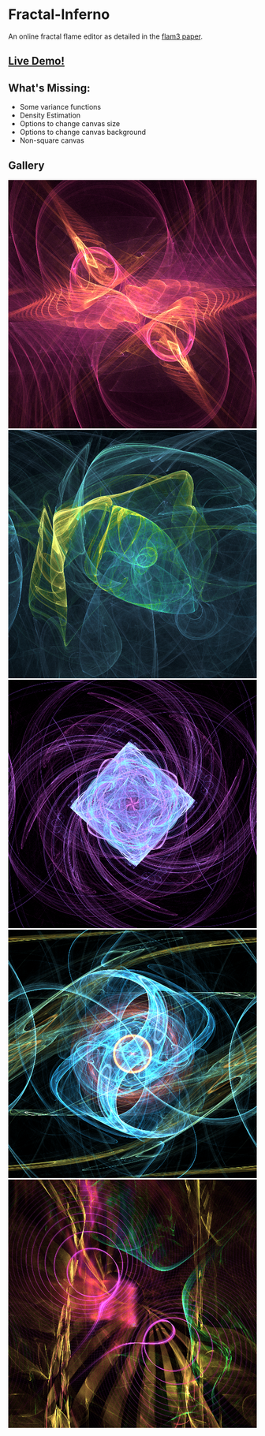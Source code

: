 # Fractal-Inferno
An online fractal flame editor as detailed in the [flam3 paper](http://flam3.com/flame_draves.pdf).  


## [Live Demo!](https://tariqksoliman.github.io/Fractal-Inferno/)  

## What's Missing:
* Some variance functions
* Density Estimation
* Options to change canvas size
* Options to change canvas background
* Non-square canvas

## Gallery
![Alt text](/resources/fractalinferno000.png?raw=true)
![Alt text](/resources/fractalinferno001.png?raw=true)
![Alt text](/resources/fractalinferno002.png?raw=true)
![Alt text](/resources/fractalinferno003.png?raw=true)
![Alt text](/resources/fractalinferno004.png?raw=true)